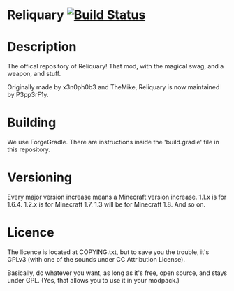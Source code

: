 Reliquary [![Build Status](https://drone.io/github.com/TrainerGuy22/Reliquary/status.png)](https://drone.io/github.com/TrainerGuy22/Reliquary/latest)
=========

Description
=========

The offical repository of Reliquary! That mod, with the magical swag, and a weapon, and stuff.

Originally made by x3n0ph0b3 and TheMike, Reliquary is now maintained by P3pp3rF1y.

Building
=========

We use ForgeGradle. There are instructions inside the 'build.gradle' file in this repository.

Versioning
=========

Every major version increase means a Minecraft version increase. 1.1.x is for 1.6.4. 1.2.x is for Minecraft 1.7. 1.3 will be for Minecraft 1.8. And so on. 

Licence
=========

The licence is located at COPYING.txt, but to save you the trouble, it's GPLv3 (with one of the sounds under CC Attribution License). 

Basically, do whatever you want, as long as it's free, open source, and stays under GPL. (Yes, that allows you to use it in your modpack.)
